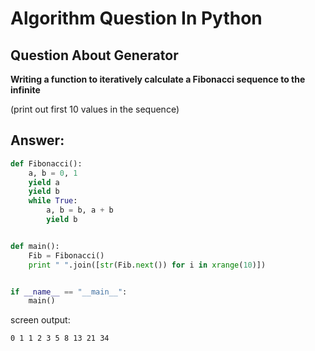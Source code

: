 Algorithm Question In Python
============================

## Question About Generator

**Writing a function to iteratively calculate a Fibonacci sequence to the infinite**

(print out first 10 values in the sequence)

## Answer:

```python
def Fibonacci():
    a, b = 0, 1
    yield a
    yield b
    while True:
        a, b = b, a + b
        yield b


def main():
    Fib = Fibonacci()
    print " ".join([str(Fib.next()) for i in xrange(10)])


if __name__ == "__main__":
    main()
```

screen output:
```
0 1 1 2 3 5 8 13 21 34
```